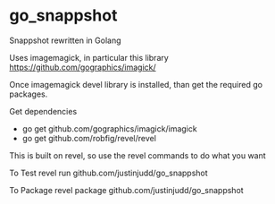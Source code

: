go_snappshot
============

Snappshot rewritten in Golang

Uses imagemagick, in particular this library https://github.com/gographics/imagick/

Once imagemagick devel library is installed, than get the required go packages.


Get dependencies 
 * go get github.com/gographics/imagick/imagick
 * go get github.com/robfig/revel/revel
 
This is built on revel, so use the revel commands to do what you want

To Test
  revel run github.com/justinjudd/go_snappshot

To Package
  revel package github.com/justinjudd/go_snappshot
